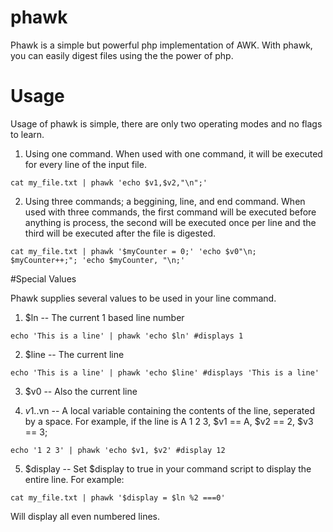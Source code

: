 # phawk
Phawk is a simple but powerful php implementation of AWK. With phawk, you can easily digest files using the the power of php. 

# Usage
Usage of phawk is simple, there are only two operating modes and no flags to learn.

1) Using one command. When used with one command, it will be executed for every line of the input file. 

`
cat my_file.txt | phawk 'echo $v1,$v2,"\n";'
`

2) Using three commands; a beggining, line, and end command. When used with three commands, the first command will be executed before anything is process, the second will be executed once per line and the third will be executed after the file is digested. 

`
cat my_file.txt | phawk '$myCounter = 0;' 'echo $v0"\n; $myCounter++;"; 'echo $myCounter, "\n;'
`

#Special Values

Phawk supplies several values to be used in your line command. 

1) $ln       -- The current 1 based line number

`
echo 'This is a line' | phawk 'echo $ln' #displays 1 
`


2) $line     -- The current line


`
echo 'This is a line' | phawk 'echo $line' #displays 'This is a line'
`

3) $v0       -- Also the current line

4) $v1..$vn  -- A local variable containing the contents of the line, seperated by a space. For example, if the line is A 1 2 3, $v1 == A, $v2 == 2, $v3 == 3;

`
echo '1 2 3' | phawk 'echo $v1, $v2' #display 12 
`

5) $display  -- Set $display to true in your command script to display the entire line. For example:

`
cat my_file.txt | phawk '$display = $ln %2 ===0'
`

Will display all even numbered lines. 



 



